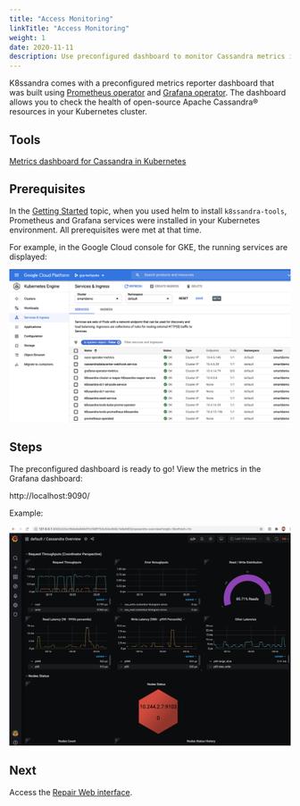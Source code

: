 ```yaml
---
title: "Access Monitoring"
linkTitle: "Access Monitoring"
weight: 1
date: 2020-11-11
description: Use preconfigured dashboard to monitor Cassandra metrics in Kubernetes
---
```


K8ssandra comes with a preconfigured metrics reporter dashboard that was built using [Prometheus operator](https://operatorhub.io/operator/prometheus) and [Grafana operator](https://operatorhub.io/operator/grafana-operator). The dashboard allows you to check the health of open-source Apache Cassandra® resources in your Kubernetes cluster.

## Tools

[Metrics dashboard for Cassandra in Kubernetes](https://github.com/datastax/metric-collector-for-apache-cassandra/tree/master/dashboards/k8s-build)

## Prerequisites

In the [Getting Started](/docs/getting-started) topic, when you used helm to install `k8ssandra-tools`, Prometheus and Grafana services were installed in your Kubernetes environment. All prerequisites were met at that time. 

For example, in the Google Cloud console for GKE, the running services are displayed:

![Google Cloud console, GKE pane, shows installed and running Prometheus and Grafana services](/docs/content/en/docs/images/gcpConsoleServices.png "Prometheus and Grafana services running in GKE")

## Steps

The preconfigured dashboard is ready to go!  View the metrics in the Grafana dashboard:

http://localhost:9090/

Example:

![Grafana dashboard shows metrics about Cassandra resources in Kubernetes](/docs/content/en/docs/images/cassandraMetrics.png "Grafana dashboard shows metrics about Cassandra resources in Kubernetes")


<!--- http://127.0.0.1:3000/ (username: admin, password: secret) ? -->

## Next

Access the [Repair Web interface](docs/topics/access-repair-interface/).
